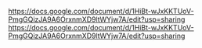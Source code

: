 https://docs.google.com/document/d/1HiBt-wJxKKTUoV-PmgGQizJA9A6OrxnmXD9ltWYjw7A/edit?usp=sharing
https://docs.google.com/document/d/1HiBt-wJxKKTUoV-PmgGQizJA9A6OrxnmXD9ltWYjw7A/edit?usp=sharing
